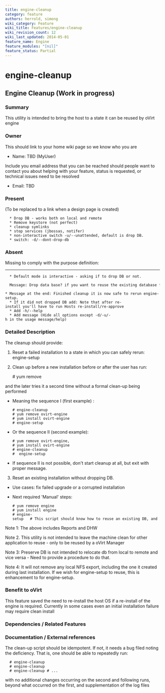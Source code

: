```yaml
---
title: engine-cleanup
category: feature
authors: herrold, simong
wiki_category: Feature
wiki_title: Features/engine-cleanup
wiki_revision_count: 12
wiki_last_updated: 2014-05-01
feature_name: Engine
feature_modules: "[nil]"
feature_status: Partial
---
```


# engine-cleanup

## Engine Cleanup (Work in progress)

### Summary

This utility is intended to bring the host to a state it can be reused by oVirt engine

### Owner

This should link to your home wiki page so we know who you are

*   Name: TBD (MyUser)

Include you email address that you can be reached should people want to contact you about helping with your feature, status is requested, or technical issues need to be resolved

*   Email: TBD

### Present

(To be replaced to a link when a design page is created)

      * Drop DB - works both on local and remote
      * Remove keystore (not perfect)
      * cleanup symlinks
      * stop services (jbossas, notifer)
      * non-interactive switch -u/--unattended, default is drop DB.
      * switch: -d/--dont-drop-db

### Absent

Missing to comply with the purpose definition:

------------------------------------------------------------------------

      * Default mode is interactive - asking if to drop DB or not.
        Message: Drop data base? if you want to reuse the existing database for the future installation choose no.
      * Message at the end: Finished cleanup it is now safe to rerun engine-setup.
      * If it did not dropped DB add: Note that after re-install you'll have to run Hosts re-install/re-approve
      * Add -h/--help
      * Add message (Hide all options except -d/-u/-h in the usage message/help)

### Detailed Description

The cleanup should provide:

1. Reset a failed installation to a state in which you can safely rerun: engine-setup

2. Clean up before a new installation before or after the user has run:

      # yum remove

and the later tries it a second time without a formal clean-up being performed

* Meaning the sequence I (first example) :

      # engine-cleanup
      # yum remove ovirt-engine
      # yum install ovirt-engine
      # engine-setup 

* Or the sequence II (second example):

      # yum remove ovirt-engine,
      # yum install ovirt-engine
      # engine-cleanup
      #  engine-setup

* If sequence II is not possible, don't start cleanup at all, but exit with proper message.

3. Reset an existing installation without dropping DB.

* Use cases: fix failed upgrade or a corrupted installation

* Next required 'Manual' steps:

      # yum remove engine
      # yum install engine
      # engine-setup   # This script should know how to reuse an existing DB, and to perform an upgrade if necessary

Note 1: The above includes Reports and DHW

Note 2. This utility is not intended to leave the machine clean for other application to reuse - only to be reused by a oVirt Manager

Note 3: Preserve DB is not intended to relocate db from local to remote and vice versa - Need to provide a procedure to do that.

Note 4: It will not remove any local NFS export, including the one it created during last installation. If we wish for engine-setup to reuse, this is enhancement to for engine-setup.

### Benefit to oVirt

This feature saved the need to re-install the host OS if a re-install of the engine is required. Currently in some cases even an initial installation failure may require clean install

### Dependencies / Related Features

### Documentation / External references

The clean-up script should be idempotent. If not, it needs a bug filed noting the deficiency. That is, one should be able to repeatedly run:

      # engine-cleanup
      # engine-cleanup
      # engine-cleanup # ... 

with no additional changes occurring on the second and following runs, beyond what occurred on the first, and supplementation of the log files




